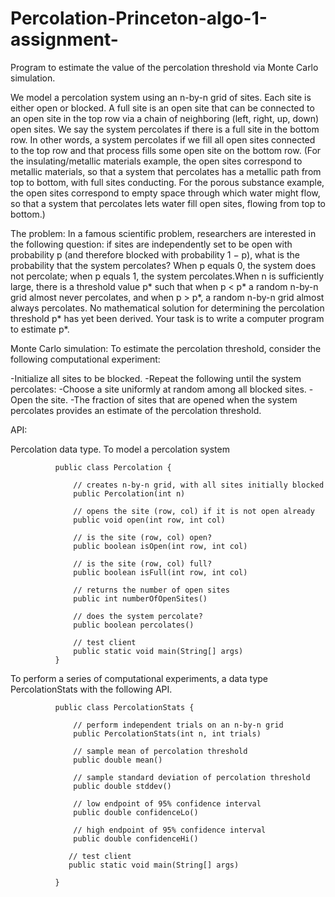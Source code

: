 # Percolation-Princeton-algo-1-assignment-
Program to estimate the value of the percolation threshold via Monte Carlo simulation.

We model a percolation system using an n-by-n grid of sites. Each site is either open or blocked. A full site is an open site that can be connected to an open site in the top row via a chain of neighboring (left, right, up, down) open sites. We say the system percolates if there is a full site in the bottom row. In other words, a system percolates if we fill all open sites connected to the top row and that process fills some open site on the bottom row. (For the insulating/metallic materials example, the open sites correspond to metallic materials, so that a system that percolates has a metallic path from top to bottom, with full sites conducting. For the porous substance example, the open sites correspond to empty space through which water might flow, so that a system that percolates lets water fill open sites, flowing from top to bottom.)

The problem:   In a famous scientific problem, researchers are interested in the following question: if sites are independently set to be open with probability p (and therefore blocked with probability 1 − p), what is the probability that the system percolates? When p equals 0, the system does not percolate; when p equals 1, the system percolates.When n is sufficiently large, there is a threshold value p* such that when p < p* a random n-by-n grid almost never percolates, and when p > p*, a random n-by-n grid almost always percolates. No mathematical solution for determining the percolation threshold p* has yet been derived. Your task is to write a computer program to estimate p*.

Monte Carlo simulation: To estimate the percolation threshold, consider the following computational experiment:

-Initialize all sites to be blocked.
-Repeat the following until the system percolates:
-Choose a site uniformly at random among all blocked sites.
-Open the site.
-The fraction of sites that are opened when the system percolates provides an estimate of the percolation threshold.

API:

Percolation data type. To model a percolation system

              public class Percolation {

                  // creates n-by-n grid, with all sites initially blocked
                  public Percolation(int n)

                  // opens the site (row, col) if it is not open already
                  public void open(int row, int col)

                  // is the site (row, col) open?
                  public boolean isOpen(int row, int col)

                  // is the site (row, col) full?
                  public boolean isFull(int row, int col)

                  // returns the number of open sites
                  public int numberOfOpenSites()

                  // does the system percolate?
                  public boolean percolates()

                  // test client
                  public static void main(String[] args)
              }
              
              
To perform a series of computational experiments, a data type PercolationStats with the following API.

              public class PercolationStats {

                  // perform independent trials on an n-by-n grid
                  public PercolationStats(int n, int trials)

                  // sample mean of percolation threshold
                  public double mean()

                  // sample standard deviation of percolation threshold
                  public double stddev()

                  // low endpoint of 95% confidence interval
                  public double confidenceLo()

                  // high endpoint of 95% confidence interval
                  public double confidenceHi()

                 // test client
                 public static void main(String[] args)

              }